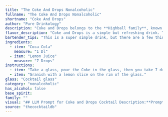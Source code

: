 ```yaml
---
title: "The Coke And Drops Nonalcoholic"
fullname: "The Coke And Drops Nonalcoholic"
shortname: "Coke And Drops"
author: "Pure Drinkology"
description: "Coke and Drops belongs to the **Highball family**, known for their simple, refreshing nature. Its origins likely lie in the early 20th century, a time when Coca-Cola was a popular soda and simple drinks with a touch of citrus were common. "
flavor_description: "Coke and Drops is a simple but refreshing drink. The Coca-Cola provides a familiar sweetness and fizz, while the lemon juice cuts through the sugar with a bright, tart acidity. The result is a balanced, effervescent drink that's perfect for quenching your thirst on a hot day. "
bartender_tips: "This is a super simple drink, but there are a few things to keep in mind. First, use fresh lemon juice. It makes a world of difference. Second, don't overpower the Coke. Start with just a few drops of lemon juice and taste as you go. You can always add more!  Lastly, a splash of Angostura bitters adds a nice complexity."
ingredients:
  - item: "Coca-Cola"
    measure: "1 Dl"
  - item: "Lemon Juice"
    measure: "7 Drops"
instructions:
  - item: "Take a glass, pour the Coke in the glass, then you take 7 drops of lemon juice."
  - item: "Granish with a lemon slice on the rim of the glass."
glass: "Cocktail glass"
category: "nonalcoholic"
has_alcohol: false
base_spirit:
family: ""
visual: "## LLM Prompt for Coke and Drops Cocktail Description:**Prompt:** Imagine a tall glass filled with **classic Coca-Cola**, its dark amber hue shimmering under the light.  The surface is punctuated by **tiny, sparkling bubbles** rising to the top, creating a delicate effervescence.  A **splash of vibrant lemon juice** sits at the bottom of the glass, its pale yellow color contrasting sharply with the cola. The **two liquids remain separate**, creating a layered effect, with the lemon juice acting as a bright, citrusy base for the dark, sweet cola.  **Describe this visual scene in detail, using sensory language to capture the appearance, texture, and overall feeling of this Coke and Drops cocktail.** "
source: "thecocktaildb"
---
```


